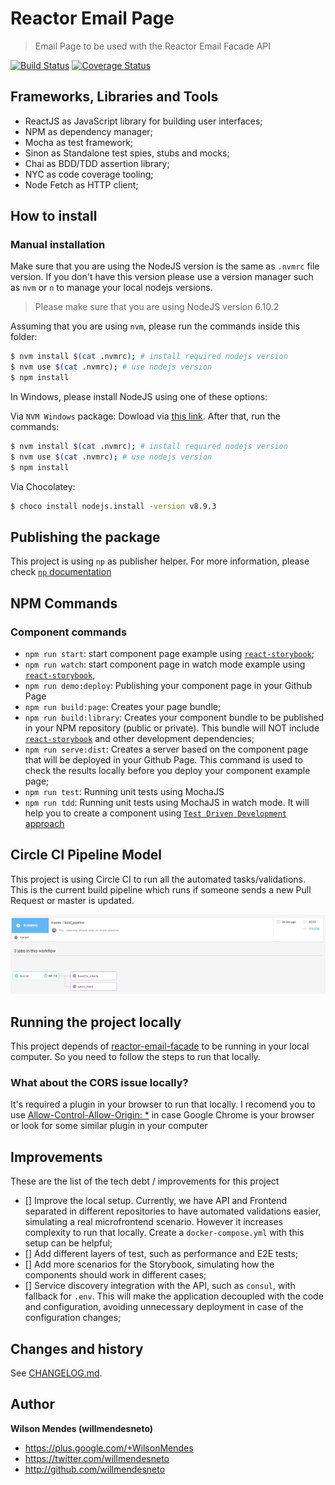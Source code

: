 # Reactor Email Page

> Email Page to be used with the Reactor Email Facade API


[![Build Status](https://circleci.com/gh/willmendesneto/reactor-email-page.svg?style=shield)](https://circleci.com/gh/willmendesneto/reactor-email-page)
[![Coverage Status](https://coveralls.io/repos/github/willmendesneto/reactor-email-page/badge.svg?branch=master)](https://coveralls.io/github/willmendesneto/reactor-email-page?branch=master)


## Frameworks, Libraries and Tools

- ReactJS as JavaScript library for building user interfaces;
- NPM as dependency manager;
- Mocha as test framework;
- Sinon as Standalone test spies, stubs and mocks;
- Chai as BDD/TDD assertion library;
- NYC as code coverage tooling;
- Node Fetch as HTTP client;



## How to install

### Manual installation

Make sure that you are using the NodeJS version is the same as `.nvmrc` file version. If you don't have this version please use a version manager such as `nvm` or `n` to manage your local nodejs versions.

> Please make sure that you are using NodeJS version 6.10.2

Assuming that you are using `nvm`, please run the commands inside this folder:

```bash
$ nvm install $(cat .nvmrc); # install required nodejs version
$ nvm use $(cat .nvmrc); # use nodejs version
$ npm install
```

In Windows, please install NodeJS using one of these options:

Via `NVM Windows` package: Dowload via [this link](https://github.com/coreybutler/nvm-windows). After that, run the commands:

```bash
$ nvm install $(cat .nvmrc); # install required nodejs version
$ nvm use $(cat .nvmrc); # use nodejs version
$ npm install
```

Via Chocolatey:

```bash
$ choco install nodejs.install -version v8.9.3
```


## Publishing the package

This project is using `np` as publisher helper. For more information, please check [`np` documentation](https://github.com/sindresorhus/np#readme)


## NPM Commands

### Component commands

- `npm run start`:  start component page example using [`react-storybook`](https://github.com/storybooks/storybook);
- `npm run watch`:  start component page in watch mode example using [`react-storybook`](https://github.com/storybooks/storybook),
- `npm run demo:deploy`: Publishing your component page in your Github Page
- `npm run build:page`: Creates your page bundle;
- `npm run build:library`: Creates your component bundle to be published in your NPM repository (public or private). This bundle will NOT include [`react-storybook`](https://github.com/storybooks/storybook) and other development dependencies;
- `npm run serve:dist`: Creates a server based on the component page that will be deployed in your Github Page. This command is used to check the results locally before you deploy your component example page;
- `npm run test`: Running unit tests using MochaJS
- `npm run tdd`: Running unit tests using MochaJS in watch mode. It will help you to create a component using [`Test Driven Development` approach](https://en.wikipedia.org/wiki/Test-driven_development)



## Circle CI Pipeline Model

This project is using Circle CI to run all the automated tasks/validations. This is the current build pipeline which runs if someone sends a new Pull Request or master is updated.


![Circle CI Pipeline](./docs/circle-ci-pipeline.png)



## Running the project locally

This project depends of [reactor-email-facade](https://github.com/willmendesneto/reactor-email-facade) to be running in your local computer. So you need to follow the steps to run that locally.

### What about the CORS issue locally?

It's required a plugin in your browser to run that locally. I recomend you to use [Allow-Control-Allow-Origin: *](https://chrome.google.com/webstore/detail/allow-control-allow-origi/nlfbmbojpeacfghkpbjhddihlkkiljbi?hl=en) in case Google Chrome is your browser or look for some similar plugin in your computer

## Improvements

These are the list of the tech debt / improvements for this project

- [] Improve the local setup. Currently, we have API and Frontend separated in different repositories to have automated validations easier, simulating a real microfrontend scenario. However it increases complexity to run that locally. Create a `docker-compose.yml` with this setup can be helpful;
- [] Add different layers of test, such as performance and E2E tests;
- [] Add more scenarios for the Storybook, simulating how the components should work in different cases;
- [] Service discovery integration with the API, such as `consul`, with fallback for `.env`. This will make the application decoupled with the code and configuration, avoiding unnecessary deployment in case of the configuration changes;


## Changes and history

See [CHANGELOG.md](./CHANGELOG.md).


## Author

**Wilson Mendes (willmendesneto)**
+ <https://plus.google.com/+WilsonMendes>
+ <https://twitter.com/willmendesneto>
+ <http://github.com/willmendesneto>
